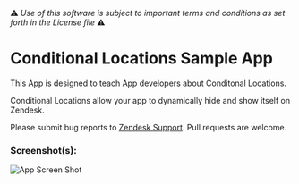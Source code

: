 :warning: *Use of this software is subject to important terms and conditions as set forth in the License file* :warning:

# Conditional Locations Sample App

This App is designed to teach App developers about Conditonal Locations.

Conditional Locations allow your app to dynamically hide and show itself on Zendesk.

Please submit bug reports to [Zendesk Support](support@zendesk.com). Pull requests are welcome.

### Screenshot(s):

![App Screen Shot](http://f.cl.ly/items/2C2J3K2J300i2z2q1C05/0413a2c8-e54e-11e3-899b-ffdc91a4d8b7.png)
